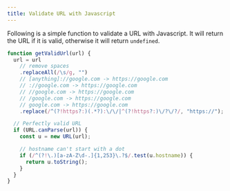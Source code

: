 ```yaml
---
title: Validate URL with Javascript
---
```


Following is a simple function to validate a URL with Javascript. It will return the URL if it is valid, otherwise it will return `undefined`.

```javascript
function getValidUrl(url) {
  url = url
    // remove spaces
    .replaceAll(/\s/g, "")
    // [anything]://google.com -> https://google.com
    // ://google.com -> https://google.com
    // //google.com -> https://google.com
    // /google.com -> https://google.com
    // google.com -> https://google.com
    .replace(/^(?!https?:)(.*?):\/\/|^(?!https?:)\/?\/?/, "https://");

  // Perfectly valid URL
  if (URL.canParse(url)) {
    const u = new URL(url);

    // hostname can't start with a dot
    if (/^(?!\.)[a-zA-Z\d-.]{1,253}\.?$/.test(u.hostname)) {
      return u.toString();
    }
  }
}
```
